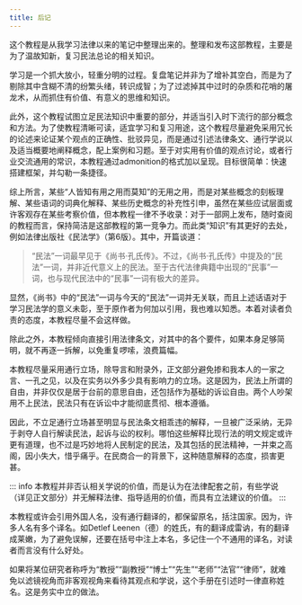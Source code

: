 ```yaml
---
title: 后记
---
```


这个教程是从我学习法律以来的笔记中整理出来的。整理和发布这部教程，主要是为了温故知新，复习民法总论的相关知识。

学习是一个抓大放小，轻重分明的过程。复盘笔记并非为了增补其空白，而是为了剔除其中含糊不清的纷繁头绪，转识成智；为了过滤掉其中过时的杂质和花哨的屠龙术，从而抓住有价值、有意义的思维和知识。

此外，这个教程试图立足民法知识中重要的部分，并适当引入时下流行的部分概念和方法。为了使教程清晰可读，适宜学习和复习用途，这个教程尽量避免采用冗长的论述来论证某个观点的正确性、批驳异见，而是通过引述法律条文、通行学说以及适当概要地阐释概念，配上案例和习题。至于对实用有价值的观点讨论，或者行业交流通用的常识，本教程通过admonition的格式加以呈现。目标很简单：快速搭建框架，并勾勒一条捷径。

综上所言，某些“人皆知有用之用而莫知”的无用之用，而是对某些概念的刻板理解、某些语词的词典化解释、某些历史概念的补充性引申，虽然在某些应试层面或许客观存在某些考察价值，但本教程一律不予收录：对于一部网上发布，随时查阅的教程而言，保持简洁是这部教程的第一竞争力。而此类“知识”有其更好的去处，例如法律出版社《民法学》（第6版）。其中，开篇谈道：

> “民法”一词最早见于《尚书·孔氏传》。不过，《尚书·孔氏传》中提及的“民法”一词，并非近代意义上的民法。至于古代法律典籍中出现的“民事”一词，也与现代民法中的“民事”一词有极大的差异。

显然，《尚书》中的“民法”一词与今天的“民法”一词并无关联，而且上述话语对于学习民法学的意义未彰，至于原作者为何加以引用，我也难以知悉。本着对读者负责的态度，本教程尽量不会这样做。

除此之外，本教程倾向直接引用法律条文，对其中的各个要件，如果本身足够简明，就不再逐一拆解，以免重复啰嗦，浪费篇幅。

本教程尽量采用通行立场，除导言和附录外，正文部分避免掺和我本人的一家之言、一孔之见，以及在实务以外多少具有影响力的立场。这是因为，民法上所谓的自由，并非仅仅是居于台前的意思自由，还包括作为基础的诉讼自由。两个人吵架用不上民法，民法只有在诉讼中才能彻底贯彻、根本遵循。

因此，不立足通行立场甚至明显与民法条文相乖违的解释，一旦被广泛采纳，无异于剥夺人自行解读民法，起诉与讼的权利。哪怕这些解释比现行法的明文规定或许更有道理，也不过是巧妙地将人民制定的民法，及其包括的民法精神，一并束之高阁，因小失大，惜乎痛乎。在民商合一的背景下，这种随意解释的态度，损害更甚。

::: info
本教程并非否认相关学说的价值，而是认为在法律配套之前，有些学说（详见正文部分）并无解释法律、指导适用的价值，而具有立法建议的价值。
:::

本教程或许会引用外国人名，没有通行翻译的，都保留原名，括注国家。因为，许多人名有多个译名。如Detlef Leenen（德）的姓氏，有的翻译成雷讷，有的翻译成莱嫩，为了避免误解，还要在括号中注上本名，多记住一个不通用的译名，对读者而言没有什么好处。

如果将某位研究者称呼为“教授”“副教授”“博士”“先生”“老师”“法官”“律师”，就难免以滤镜视角而非客观视角来看待其观点和学说，这个手册在引述时一律直称姓名。这是务实中立的做法。

